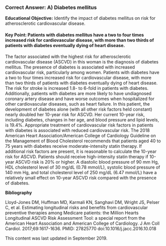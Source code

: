 
### Correct Answer: A) Diabetes mellitus 

**Educational Objective:** Identify the impact of diabetes mellitus on risk for atherosclerotic cardiovascular disease.

#### **Key Point:** Patients with diabetes mellitus have a two to four times increased risk for cardiovascular disease, with more than two thirds of patients with diabetes eventually dying of heart disease.

The factor associated with the highest risk for atherosclerotic cardiovascular disease (ASCVD) in this woman is the diagnosis of diabetes mellitus. The presence of diabetes is associated with increased cardiovascular risk, particularly among women. Patients with diabetes have a two to four times increased risk for cardiovascular disease, with more than two thirds of patients with diabetes eventually dying of heart disease. The risk for stroke is increased 1.8- to 6-fold in patients with diabetes. Additionally, patients with diabetes are more likely to have undiagnosed coronary artery disease and have worse outcomes when hospitalized for other cardiovascular diseases, such as heart failure. In this patient, the development of diabetes alone (with all other risk factors held constant) nearly doubled her 10-year risk for ASCVD. Her current 10-year risk, including diabetes, changes in her age, and blood pressure and lipid levels, is 19.4%. Appropriate treatment of cardiovascular risk factors in patients with diabetes is associated with reduced cardiovascular risk. The 2018 American Heart Association/American College of Cardiology Guideline on the Management of Blood Cholesterol recommends that patients aged 40 to 75 years with diabetes receive moderate-intensity statin therapy. If additional risk factors are present, it is reasonable to calculate the 10-year risk for ASCVD. Patients should receive high-intensity statin therapy if 10-year ASCVD risk is 20% or higher.
A diastolic blood pressure of 90 mm Hg, HDL cholesterol level of 30 mg/dL (0.78 mmol/L), systolic blood pressure of 140 mm Hg, and total cholesterol level of 250 mg/dL (6.47 mmol/L) have a relatively small effect on 10-year ASCVD risk compared with the presence of diabetes.

**Bibliography**

Lloyd-Jones DM, Huffman MD, Karmali KN, Sanghavi DM, Wright JS, Pelser C, et al. Estimating longitudinal risks and benefits from cardiovascular preventive therapies among Medicare patients: the Million Hearts Longitudinal ASCVD Risk Assessment Tool: a special report from the American Heart Association and American College of Cardiology. J Am Coll Cardiol. 2017;69:1617-1636. PMID: 27825770 doi:10.1016/j.jacc.2016.10.018

This content was last updated in September 2019.